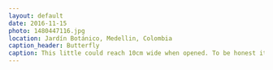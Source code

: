 ```yaml
---
layout: default
date: 2016-11-15
photo: 1480447116.jpg
location: Jardín Botánico, Medellin, Colombia
caption_header: Butterfly
caption: This little could reach 10cm wide when opened. To be honest it wasn't very confortable to be in a 'cage' with so many butterflies flying around all the time.
---
```


